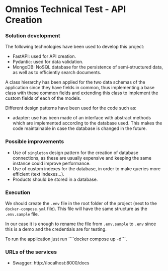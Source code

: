 # Omnios Technical Test - API Creation
### Solution development
The following technologies have been used to develop this project:
- FastAPI: used for API creation.
- Pydantic: used for data validation.
- MongoDB: NoSQL database for the persistence of semi-structured data, as well as to efficiently search documents.

A class hierarchy has been applied for the two data schemas of the application since they have fields in common, thus implementing a base class with these common fields and extending this class to implement the custom fields of each of the models.

Different design patterns have been used for the code such as:
- adapter: use has been made of an interface with abstract methods which are implemented according to the database used. This makes the code maintainable in case the database is changed in the future.

### Possible improvements
- Use of ``singleton`` design pattern for the creation of database connections, as these are usually expensive and keeping the same instance could improve performance.
- Use of custom indexes for the database, in order to make queries more efficient (text indexes...).
- Products should be stored in a database.
### Execution

We should create the ```.env``` file in the root folder of the project (next to the ```docker-compose.yml``` file). This file will have the same structure as the ```.env.sample``` file.

In our case it is enough to rename the file from ````.env.sample```` to ```.env``` since this is a demo and the credentials are for testing.

To run the application just run ````docker compose up -d```.



### URLs of the services
- Swagger: http://localhost:8000/docs